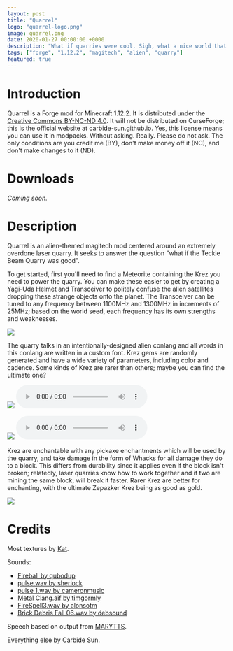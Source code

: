 ```yaml
---
layout: post
title: "Quarrel"
logo: "quarrel-logo.png"
image: quarrel.png
date: 2020-01-27 00:00:00 +0000
description: "What if quarries were cool. Sigh, what a nice world that would be. ...Hm, wait. There's no reason quarries couldn't be cool, is there?"
tags: ["forge", "1.12.2", "magitech", "alien", "quarry"]
featured: true
---
```


# Introduction
Quarrel is a Forge mod for Minecraft 1.12.2. It is distributed under the
[Creative Commons BY-NC-ND 4.0](https://creativecommons.org/licenses/by-nc-nd/4.0/).
It will not be distributed on CurseForge; this is the official website at
carbide-sun.github.io. Yes, this license means you can use it in modpacks.
Without asking. Really. Please do not ask. The only conditions are you credit
me (BY), don't make money off it (NC), and don't make changes to it (ND).

# Downloads
*Coming soon.*

# Description
Quarrel is an alien-themed magitech mod centered around an extremely overdone
laser quarry. It seeks to answer the question "what if the Teckle Beam Quarry
was good".

To get started, first you'll need to find a Meteorite containing the <span class="kezequk">Krez</span> you
need to power the quarry. You can make these easier to get by creating a Yagi-Uda
Helmet and Transceiver to politely confuse the alien satellites dropping these
strange objects onto the planet. The Transceiver can be tuned to any frequency
between 1100MHz and 1300MHz in increments of 25MHz; based on the world seed,
each frequency has its own strengths and weaknesses.

![]({{site.baseurl}}/img/quarrel-krez.png)

The quarry talks in an intentionally-designed alien conlang and all words in
this conlang are written in a custom font. <span class="kezequk">Krez</span> gems are randomly generated
and have a wide variety of parameters, including color and cadence. Some kinds
of <span class="kezequk">Krez</span> are rarer than others; maybe you can find the ultimate one?

![]({{site.baseurl}}/img/quarrel-speaking-1.png) <audio src="{{site.baseurl}}/audio/quarrel-ready.mp3" controls></audio>

![]({{site.baseurl}}/img/quarrel-speaking-2.png) <audio src="{{site.baseurl}}/audio/quarrel-nogem.mp3" controls></audio>

<span class="kezequk">Krez</span> are enchantable with any pickaxe enchantments
which  will be used by the quarry, and take damage in the form of Whacks for all
damage they do to a block. This differs from durability since it applies even if
the block isn't broken; relatedly, laser quarries know how to work together and
if two are mining the same block, will break it faster. Rarer <span class="kezequk">Krez</span>
are better for enchanting, with the ultimate <span class="kezequk">Zepazker Krez</span>
being as good as gold.

![]({{site.baseurl}}/img/quarrel-enchanting.png)

# Credits

Most textures by [Kat](https://twitter.com/bluberry_kat).

Sounds:
* [Fireball by qubodup](https://freesound.org/people/qubodup/sounds/442827/)
* [pulse.wav by sherlock](https://freesound.org/people/sherlock/sounds/22664/)
* [pulse 1.wav by cameronmusic](https://freesound.org/people/cameronmusic/sounds/138421/)
* [Metal Clang.aif by timgormly](https://freesound.org/people/timgormly/sounds/170959/)
* [FireSpell3.wav by alonsotm](https://freesound.org/people/alonsotm/sounds/396500/)
* [Brick Debris Fall 06.wav by debsound](https://freesound.org/people/debsound/sounds/437602/)

Speech based on output from [MARYTTS](http://mary.dfki.de/).

Everything else by Carbide Sun.
